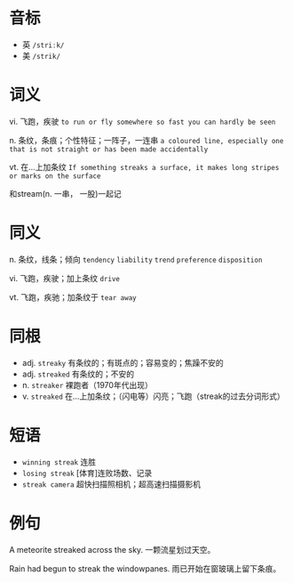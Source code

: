 # 音标

- 英 `/striːk/`
- 美 `/strik/`

# 词义

vi. 飞跑，疾驶
`to run or fly somewhere so fast you can hardly be seen`

n. 条纹，条痕；个性特征；一阵子，一连串
`a coloured line, especially one that is not straight or has been made accidentally`

vt. 在…上加条纹
`If something streaks a surface, it makes long stripes or marks on the surface`



和stream(n. 一串， 一股)一起记

# 同义

n. 条纹，线条；倾向
`tendency` `liability` `trend` `preference` `disposition`

vi. 飞跑，疾驶；加上条纹
`drive`

vt. 飞跑，疾驰；加条纹于
`tear away`

# 同根

- adj. `streaky` 有条纹的；有斑点的；容易变的；焦躁不安的
- adj. `streaked` 有条纹的；不安的
- n. `streaker` 裸跑者（1970年代出现）
- v. `streaked` 在…上加条纹；（闪电等）闪亮；飞跑（streak的过去分词形式）

# 短语

- `winning streak` 连胜
- `losing streak` [体育]连败场数、记录
- `streak camera` 超快扫描照相机；超高速扫描摄影机

# 例句

A meteorite streaked across the sky.
一颗流星划过天空。

Rain had begun to streak the windowpanes.
雨已开始在窗玻璃上留下条痕。


